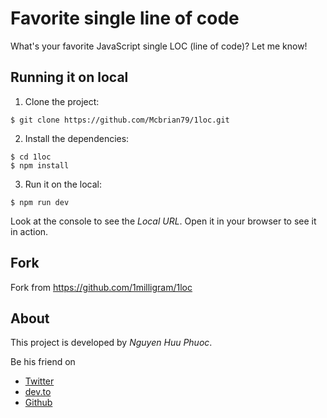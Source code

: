# Favorite single line of code

What's your favorite JavaScript single LOC (line of code)? Let me know!

## Running it on local

1. Clone the project:

```shell
$ git clone https://github.com/Mcbrian79/1loc.git
```

2. Install the dependencies:

```shell
$ cd 1loc
$ npm install
```

3. Run it on the local:

```shell
$ npm run dev
```

Look at the console to see the _Local URL_. Open it in your browser to see it in action.

## Fork

Fork from https://github.com/1milligram/1loc 

## About

This project is developed by _Nguyen Huu Phuoc_.

Be his friend on

-   [Twitter](https://twitter.com/nghuuphuoc)
-   [dev.to](https://dev.to/phuocng)
-   [Github](https://github.com/phuoc-ng)
